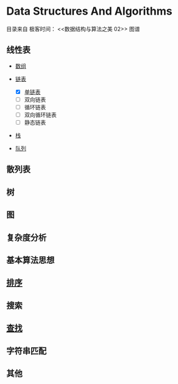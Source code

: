 # Data Structures And Algorithms

目录来自 极客时间： <<数据结构与算法之美 02>> 图谱

## 线性表

- [数组](./data_structures/Array.ipynb)

- [链表](./data_structures/linked_list)
  - [X] [单链表](./data_structures/linked_list/link_list.ipynb)
  - [ ] 双向链表
  - [ ] 循环链表
  - [ ] 双向循环链表
  - [ ] 静态链表

- [栈](./data_structures/linked_list/stack.ipynb)



- [队列](./data_structures/linked_list/queue.ipynb)



## 散列表

## 树

## 图

## 复杂度分析

## 基本算法思想

## [排序](./algorithms)

## 搜索

## [查找](./search)

## 字符串匹配

## 其他
